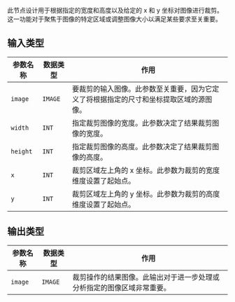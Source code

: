 此节点设计用于根据指定的宽度和高度以及给定的 x 和 y 坐标对图像进行裁剪。这一功能对于聚焦于图像的特定区域或调整图像大小以满足某些要求至关重要。

## 输入类型

| 参数名称 | 数据类型 | 作用 |
| --- | --- | --- |
| `image` | `IMAGE` | 要裁剪的输入图像。此参数至关重要，因为它定义了将根据指定的尺寸和坐标提取区域的源图像。 |
| `width` | `INT` | 指定裁剪图像的宽度。此参数决定了结果裁剪图像的宽度。 |
| `height` | `INT` | 指定裁剪图像的高度。此参数决定了结果裁剪图像的高度。 |
| `x` | `INT` | 裁剪区域左上角的 x 坐标。此参数为裁剪的宽度维度设置了起始点。 |
| `y` | `INT` | 裁剪区域左上角的 y 坐标。此参数为裁剪的高度维度设置了起始点。 |

## 输出类型

| 参数名称 | 数据类型 | 作用 |
| --- | --- | --- |
| `image` | `IMAGE` | 裁剪操作的结果图像。此输出对于进一步处理或分析指定的图像区域非常重要。 |
